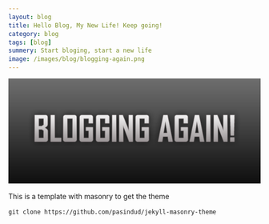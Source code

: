 ```yaml
---
layout: blog
title: Hello Blog, My New Life! Keep going!
category: blog
tags: [blog]  
summery: Start bloging, start a new life
image: /images/blog/blogging-again.png
---
```

![img](/images/blog/blogging-again.png)

This is a template with masonry to get the theme

```
git clone https://github.com/pasindud/jekyll-masonry-theme
```

